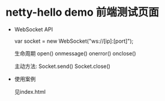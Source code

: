 # netty-hello demo 前端测试页面

* WebSocket API

	var socket = new WebSocket("ws://[ip]:[port]");

	生命周期 open() onmessage() onerror() onclose()

	主动方法: Socket.send() Socket.close()
	
* 使用案例

	见index.html
